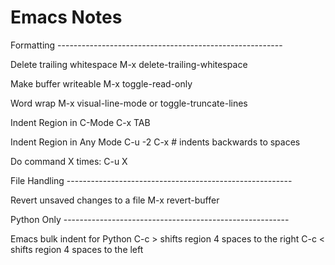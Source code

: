Emacs Notes
=========

Formatting --------------------------------------------------------

Delete trailing whitespace
  M-x delete-trailing-whitespace

Make buffer writeable
  M-x toggle-read-only

Word wrap
  M-x visual-line-mode
  or
  toggle-truncate-lines

Indent Region in C-Mode
  C-x TAB

Indent Region in Any Mode
  C-u -2 C-x <TAB>  # indents backwards to spaces

Do command X times:
  C-u X

File Handling --------------------------------------------------------

Revert unsaved changes to a file
  M-x revert-buffer

Python Only --------------------------------------------------------

Emacs bulk indent for Python
  C-c >   shifts region 4 spaces to the right
  C-c <   shifts region 4 spaces to the left

